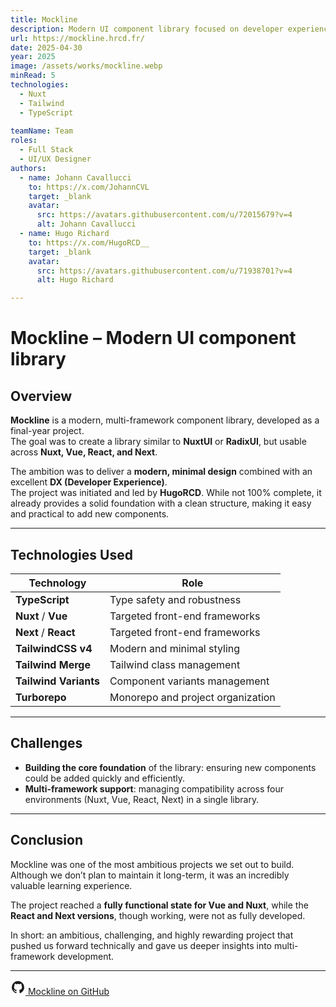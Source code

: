 ```yaml
---
title: Mockline
description: Modern UI component library focused on developer experience and design consistency.
url: https://mockline.hrcd.fr/
date: 2025-04-30
year: 2025
image: /assets/works/mockline.webp
minRead: 5
technologies:
  - Nuxt
  - Tailwind
  - TypeScript
  
teamName: Team
roles:
  - Full Stack
  - UI/UX Designer
authors:
  - name: Johann Cavallucci
    to: https://x.com/JohannCVL
    target: _blank
    avatar:
      src: https://avatars.githubusercontent.com/u/72015679?v=4
      alt: Johann Cavallucci
  - name: Hugo Richard
    to: https://x.com/HugoRCD__
    target: _blank
    avatar:
      src: https://avatars.githubusercontent.com/u/71938701?v=4
      alt: Hugo Richard

---
```


# Mockline – Modern UI component library

## Overview

**Mockline** is a modern, multi-framework component library, developed as a final-year project.  
The goal was to create a library similar to **NuxtUI** or **RadixUI**, but usable across **Nuxt, Vue, React, and Next**.

The ambition was to deliver a **modern, minimal design** combined with an excellent **DX (Developer Experience)**.  
The project was initiated and led by **HugoRCD**. While not 100% complete, it already provides a solid foundation with a clean structure, making it easy and practical to add new components.

---

## Technologies Used

| Technology            | Role |
|-----------------------|------|
| **TypeScript**        | Type safety and robustness |
| **Nuxt** / **Vue**    | Targeted front-end frameworks |
| **Next** / **React**  | Targeted front-end frameworks |
| **TailwindCSS v4**    | Modern and minimal styling |
| **Tailwind Merge**    | Tailwind class management |
| **Tailwind Variants** | Component variants management |
| **Turborepo**         | Monorepo and project organization |

---

## Challenges

- **Building the core foundation** of the library: ensuring new components could be added quickly and efficiently.
- **Multi-framework support**: managing compatibility across four environments (Nuxt, Vue, React, Next) in a single library.

---

## Conclusion

Mockline was one of the most ambitious projects we set out to build.  
Although we don’t plan to maintain it long-term, it was an incredibly valuable learning experience.

The project reached a **fully functional state for Vue and Nuxt**, while the **React and Next versions**, though working, were not as fully developed.

In short: an ambitious, challenging, and highly rewarding project that pushed us forward technically and gave us deeper insights into multi-framework development.

---


<a href="https://github.com/Mockline/mockline" target="_blank" class="flex items-center space-x-2">
  <svg width="24" height="24" viewBox="0 0 24 24" fill="currentColor" xmlns="http://www.w3.org/2000/svg">
    <path d="M12 2A10 10 0 0 0 2 12c0 4.42 2.87 8.17 6.84 9.5c.5.08.66-.23.66-.5v-1.69c-2.77.6-3.36-1.34-3.36-1.34c-.46-1.16-1.11-1.47-1.11-1.47c-.91-.62.07-.6.07-.6c1 .07 1.53 1.03 1.53 1.03c.87 1.52 2.34 1.07 2.91.83c.09-.65.35-1.09.63-1.34c-2.22-.25-4.55-1.11-4.55-4.92c0-1.11.38-2 1.03-2.71c-.1-.25-.45-1.29.1-2.64c0 0 .84-.27 2.75 1.02c.79-.22 1.65-.33 2.5-.33s1.71.11 2.5.33c1.91-1.29 2.75-1.02 2.75-1.02c.55 1.35.2 2.39.1 2.64c.65.71 1.03 1.6 1.03 2.71c0 3.82-2.34 4.66-4.57 4.91c.36.31.69.92.69 1.85V21c0 .27.16.59.67.5C19.14 20.16 22 16.42 22 12A10 10 0 0 0 12 2"/>
  </svg>
  <span>Mockline on GitHub</span>
</a>